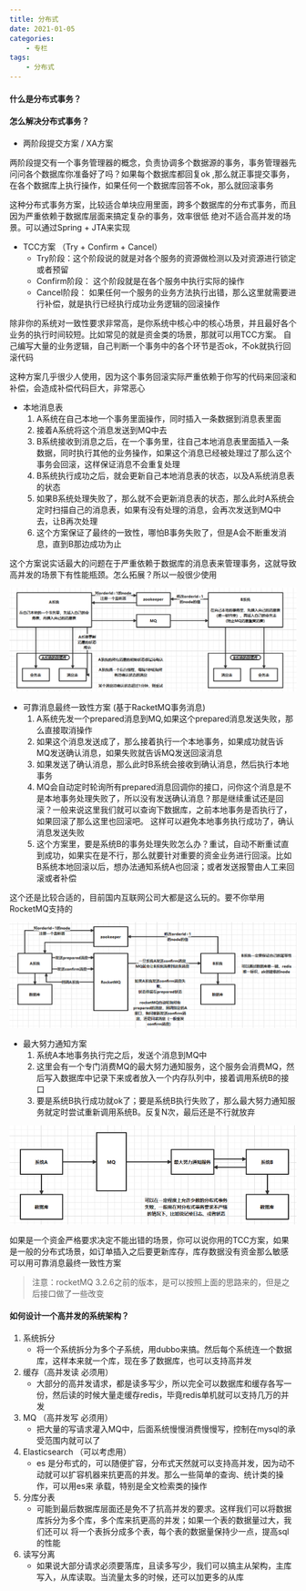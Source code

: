 ```yaml
---
title: 分布式
date: 2021-01-05
categories:
    - 专栏
tags:
    - 分布式
---
```


#### 什么是分布式事务？

#### 怎么解决分布式事务？

* 两阶段提交方案 / XA方案

两阶段提交有一个事务管理器的概念，负责协调多个数据源的事务，事务管理器先问问各个数据库你准备好了吗？如果每个数据库都回复ok
,那么就正事提交事务，在各个数据库上执行操作，如果任何一个数据库回答不ok，那么就回滚事务

这种分布式事务方案，比较适合单块应用里面，跨多个数据库的分布式事务，而且因为严重依赖于数据库层面来搞定复杂的事务，效率很低
绝对不适合高并发的场景。可以通过Spring + JTA来实现

* TCC方案 （Try + Confirm + Cancel）
  * Try阶段：这个阶段说的就是对各个服务的资源做检测以及对资源进行锁定或者预留
  * Confirm阶段： 这个阶段就是在各个服务中执行实际的操作
  * Cancel阶段： 如果任何一个服务的业务方法执行出错，那么这里就需要进行补偿，就是执行已经执行成功业务逻辑的回滚操作

除非你的系统对一致性要求非常高，是你系统中核心中的核心场景，并且最好各个业务的执行时间较短。比如常见的就是资金类的场景，那就可以用TCC方案。
自己编写大量的业务逻辑，自己判断一个事务中的各个环节是否ok，不ok就执行回滚代码

这种方案几乎很少人使用，因为这个事务回滚实际严重依赖于你写的代码来回滚和补偿，会造成补偿代码巨大，非常恶心

* 本地消息表
    1. A系统在自己本地一个事务里面操作，同时插入一条数据到消息表里面
    2. 接着A系统将这个消息发送到MQ中去
    3. B系统接收到消息之后，在一个事务里，往自己本地消息表里面插入一条数据，同时执行其他的业务操作，如果这个消息已经被处理过了那么这个事务会回滚，这样保证消息不会重复处理
    4. B系统执行成功之后，就会更新自己本地消息表的状态，以及A系统消息表的状态
    5. 如果B系统处理失败了，那么就不会更新消息表的状态，那么此时A系统会定时扫描自己的消息表，如果有没有处理的消息，会再次发送到MQ中去，让B再次处理
    6. 这个方案保证了最终的一致性，哪怕B事务失败了，但是A会不断重发消息，直到B那边成功为止

这个方案说实话最大的问题在于严重依赖于数据库的消息表来管理事务，这就导致高并发的场景下有性能瓶颈。怎么拓展？所以一般很少使用

![分布式事务-本地消息表](/images/面试/分布式事务-本地消息表.png)

* 可靠消息最终一致性方案 (基于RacketMQ事务消息)
    1. A系统先发一个prepared消息到MQ,如果这个prepared消息发送失败，那么直接取消操作
    2. 如果这个消息发送成了，那么接着执行一个本地事务，如果成功就告诉MQ发送确认消息，如果失败就告诉MQ发送回滚消息
    3. 如果发送了确认消息，那么此时B系统会接收到确认消息，然后执行本地事务
    4. MQ会自动定时轮询所有prepared消息回调你的接口，问你这个消息是不是本地事务处理失败了，所以没有发送确认消息？那是继续重试还是回滚？一般来说这里我们就可以查询下数据库，之前本地事务是否执行了，如果回滚了那么这里也回滚吧。
    这样可以避免本地事务执行成功了，确认消息发送失败
    5. 这个方案里，要是系统B的事务处理失败怎么办？重试，自动不断重试直到成功，如果实在是不行，那么就要针对重要的资金业务进行回滚。比如B系统本地回滚以后，想办法通知系统A也回滚；或者发送报警由人工来回滚或者补偿

这个还是比较合适的，目前国内互联网公司大都是这么玩的。要不你举用RocketMQ支持的

![分布式事务-可靠消息最终一致性](/images/面试/分布式事务-可靠消息最终一致性.png)

* 最大努力通知方案
    1. 系统A本地事务执行完之后，发送个消息到MQ中
    2. 这里会有一个专门消费MQ的最大努力通知服务，这个服务会消费MQ，然后写入数据库中记录下来或者放入一个内存队列中，接着调用系统B的接口
    3. 要是系统B执行成功就ok了；要是系统B执行失败了，那么最大努力通知服务就定时尝试重新调用系统B。反复N次，最后还是不行就放弃

![分布式事务-最大努力通知](/images/面试/分布式事务-最大努力通知.png)

如果是一个资金严格要求决定不能出错的场景，你可以说你用的TCC方案，如果是一般的分布式场景，如订单插入之后要更新库存，库存数据没有资金那么敏感
可以用可靠消息最终一致性方案
> 注意：rocketMQ 3.2.6之前的版本，是可以按照上面的思路来的，但是之后接口做了一些改变

#### 如何设计一个高并发的系统架构？

1. 系统拆分
    * 将一个系统拆分为多个子系统，用dubbo来搞。然后每个系统连一个数据库，这样本来就一个库，现在多了数据库，也可以支持高并发
2. 缓存（高并发读 必须用）
    * 大部分的高并发请求，都是读多写少，所以完全可以数据库和缓存各写一份，然后读的时候大量走缓存redis，毕竟redis单机就可以支持几万的并发
3. MQ （高并发写 必须用）
    * 把大量的写请求灌入MQ中，后面系统慢慢消费慢慢写，控制在mysql的承受范围内就可以了
4. Elasticsearch （可以考虑用）
    * es 是分布式的，可以随便扩容，分布式天然就可以支持高并发，因为动不动就可以扩容机器来抗更高的并发。那么一些简单的查询、统计类的操作，可以用es来
    承载，特别是全文检索类的操作
5. 分库分表
    * 可能到最后数据库层面还是免不了抗高并发的要求。这样我们可以将数据库拆分为多个库，多个库来抗更高的并发；如果一个表的数据量过大，我们还可以
    将一个表拆分成多个表，每个表的数据量保持少一点，提高sql的性能
6. 读写分离
    * 如果说大部分请求必须要落库，且读多写少，我们可以搞主从架构，主库写入，从库读取。当流量太多的时候，还可以加更多的从库

